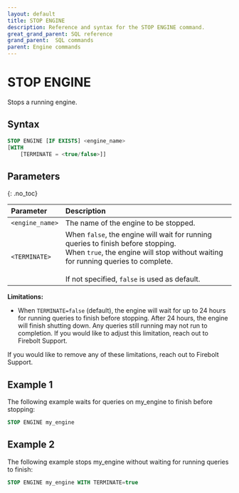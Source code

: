 ```yaml
---
layout: default
title: STOP ENGINE
description: Reference and syntax for the STOP ENGINE command.
great_grand_parent: SQL reference
grand_parent:  SQL commands
parent: Engine commands
---
```


# STOP ENGINE

Stops a running engine.

## Syntax

```sql
STOP ENGINE [IF EXISTS] <engine_name>
[WITH 
    [TERMINATE = <true/false>]]
```
## Parameters 
{: .no_toc}   

| Parameter        | Description                           |
| :--------------- | :------------------------------------ |
| `<engine_name>`  | The name of the engine to be stopped. |
| `<TERMINATE>`    | When `false`, the engine will wait for running queries to finish before stopping.<br>When `true`, the engine will stop without waiting for running queries to complete.<br><br>If not specified, `false` is used as default. |

**Limitations:**
* When `TERMINATE=false` (default), the engine will wait for up to 24 hours for running queries to finish before stopping. After 24 hours, the engine will finish shutting down. Any queries still running may not run to completion. If you would like to adjust this limitation, reach out to Firebolt Support.

If you would like to remove any of these limitations, reach out to Firebolt Support.

## Example 1
The following example waits for queries on my_engine to finish before stopping:

```sql
STOP ENGINE my_engine
```

## Example 2
The following example stops my_engine without waiting for running queries to finish:

```sql
STOP ENGINE my_engine WITH TERMINATE=true
```